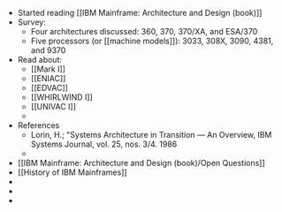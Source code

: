 - Started reading [[IBM Mainframe: Architecture and Design (book)]]
- Survey:
	- Four architectures discussed: 360, 370, 370/XA, and ESA/370
	- Five processors (or [[machine models]]): 3033, 308X, 3090, 4381, and 9370
- Read about:
	- [[Mark I]]
	- [[ENIAC]]
	- [[EDVAC]]
	- [[WHIRLWIND I]]
	- [[UNIVAC I]]
	-
- References
	- Lorin, H.; "Systems Architecture in Transition — An Overview, IBM Systems Journal, vol. 25, nos. 3/4. 1986
	-
- [[IBM Mainframe: Architecture and Design (book)/Open Questions]]
- [[History of IBM Mainframes]]
-
-
-